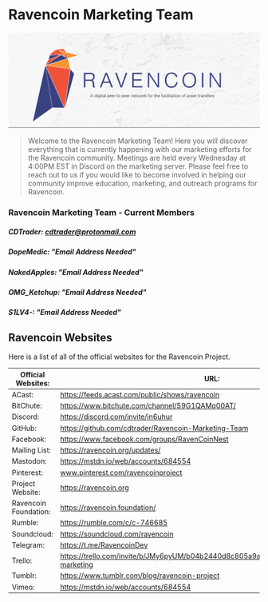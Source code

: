 # Ravencoin Marketing Team

<img src="/assets/images/git-repo-images/ravencoin-marble.png" alt="ravencoin-marble-logo"/>

<blockquote>
<p>Welcome to the Ravencoin Marketing Team! Here you will discover everything that is currently happening with our marketing efforts for the Ravencoin community. Meetings are held every Wednesday at 4:00PM EST in Discord on the marketing server. Please feel free to reach out to us if you would like to become involved in helping our community improve education, marketing, and outreach programs for Ravencoin. </p>
</blockquote> 

### Ravencoin Marketing Team - Current Members

##### CDTrader: cdtrader@protonmail.com
##### DopeMedic: "Email Address Needed"
##### NakedApples: "Email Address Needed"
##### OMG_Ketchup: "Email Address Needed"
##### S1LV4-: "Email Address Needed"

## Ravencoin  Websites

Here is a list of all of the official websites for the Ravencoin Project.

| Official Websites: | URL: |
| ------ | ------ |
| ACast: | https://feeds.acast.com/public/shows/ravencoin |
| BitChute: | https://www.bitchute.com/channel/59G1QAMq00AT/ |
| Discord: | https://discord.com/invite/jn6uhur|
| GitHub: | https://github.com/cdtrader/Ravencoin-Marketing-Team |
| Facebook: | https://www.facebook.com/groups/RavenCoinNest |
| Mailing List: | https://ravencoin.org/updates/ |
| Mastodon: | https://mstdn.io/web/accounts/684554 |
| Pinterest: | www.pinterest.com/ravencoinproject |
| Project Website: | https://ravencoin.org |
| Ravencoin Foundation: |https://ravencoin.foundation/ |
| Rumble: | https://rumble.com/c/c-746685 |
| Soundcloud: | https://soundcloud.com/ravencoin |
| Telegram: | https://t.me/RavencoinDev |
| Trello: | https://trello.com/invite/b/JMy6pyUM/b04b2440d8c805a9a3584feed3c8800d/ravencoin-marketing |
| Tumblr: | https://www.tumblr.com/blog/ravencoin-project |
| Vimeo: | https://mstdn.io/web/accounts/684554 |


